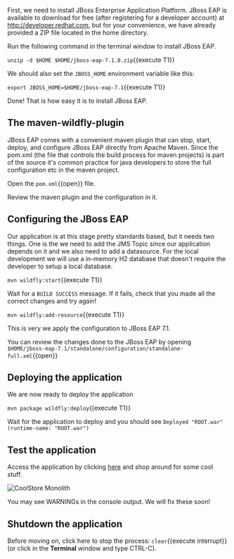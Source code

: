 First, we need to install JBoss Enterprise Application Platform. JBoss EAP is available to download for free (after registering for a developer account) at http://developer.redhat.com, but for your convenience, we have already provided a ZIP file located in the home directory.

Run the following command in the terminal window to install JBoss EAP.

``unzip -d $HOME $HOME/jboss-eap-7.1.0.zip``{{execute T1}}

We should also set the `JBOSS_HOME` environment variable like this:

``export JBOSS_HOME=$HOME/jboss-eap-7.1``{{execute T1}}

Done! That is how easy it is to install JBoss EAP. 


## The maven-wildfly-plugin
JBoss EAP comes with a convenient maven plugin that can stop, start, deploy, and configure JBoss EAP directly from Apache Maven. Since the pom.xml (the file that controls the build process for maven projects) is part of the source it's common practice for java developers to store the full configuration etc in the maven project. 

Open the `pom.xml`{{open}} file.

Review the maven plugin and the configuration in it. 

## Configuring the JBoss EAP 

Our application is at this stage pretty standards based, but it needs two things. One is the  we need to add the JMS Topic since our application depends on it and we also need to add a datasource. For the local development we will use a in-memory H2 database that doesn't require the developer to setup a local database.

``mvn wildfly:start``{{execute T1}}

Wait for a `BUILD SUCCESS` message. If it fails, check that you made all the correct changes and try again!

``mvn wildfly:add-resource``{{execute T1}}

This is very we apply the configuration to JBoss EAP 7.1.

You can review the changes done to the JBoss EAP by opening ``$HOME/jboss-eap-7.1/standalone/configuration/standalone-full.xml``{{open}}


## Deploying the application

We are now ready to deploy the application

``mvn package wildfly:deploy``{{execute T1}}

Wait for the application to deploy and you should see `Deployed "ROOT.war" (runtime-name: "ROOT.war")`

## Test the application

Access the application by clicking [here](https://[[HOST_SUBDOMAIN]]-8080-[[KATACODA_HOST]].environments.katacoda.com/) and shop around for some cool stuff.

![CoolStore Monolith](/redhat-middleware-workshops/assets/moving-existing-apps/coolstore-web.png)

You may see WARNINGs in the console output. We will fix these soon!

## Shutdown the application

Before moving on, click here to stop the process: `clear`{{execute interrupt}} (or click in the **Terminal** window and type CTRL-C).



